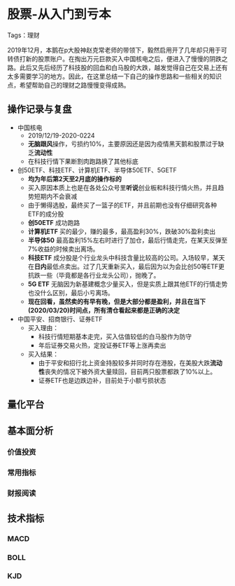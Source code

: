 # 股票-从入门到亏本

Tags：理财

2019年12月，本鹅在p大股神赵克常老师的带领下，毅然启用开了几年却只用于可转债打新的股票账户。在掏出万元巨款买入中国核电之后，便进入了慢慢的阴跌之路。此后又先后经历了科技股的回血和白马股的大跌，越发觉得自己在交易上还有太多需要学习的地方。因此，在这里总结一下自己的操作思路和一些相关的知识点，希望帮助自己的理财之路慢慢变得成熟。



## 操作记录与复盘

- 中国核电
  - 2019/12/19-2020-0224
  - **无脑跟风**操作，亏损约10%，主要原因还是因为疫情黑天鹅和股票过于缺乏**流动性**
  - 在科技行情下果断割肉跑路换了其他标底
- 创50ETF、科技ETF、计算机ETF、半导体50ETF、5GETF
  - **均为年后第2天至2月底的操作标的**
  - 买入原因本质上也是在各处公众号里**听说**创业板和科技行情火热，并且趋势短期内不会衰减
  - 由于懒得选股，最终买了一篮子的ETF，并且前期也没有仔细研究各种ETF的成分股
  - **创50ETF** 成功跑路
  - **计算机ETF** 买的最少，赚的最多，最高盈利30%，跌破30%盈利卖出
  - **半导体50** 最高盈利15%左右时进行了加仓，最后行情走完，在某天反弹至7%收益的时候卖出离场。
  - **科技ETF** 成分股是个行业龙头中科技含量比较高的公司。入场较早，某天在**日内**最低点卖出。过了几天重新买入，最后因为以为会比创50等ETF更抗跌一些（毕竟都是各行业龙头公司），抛晚了。
  - **5G ETF** 无脑因为新基建概念少量买入，但是实质上跟其他ETF的行情走势也没什么区别，最后小亏离场。
  - **现在回看，虽然卖的有早有晚，但是大部分都是盈利，并且在当下(2020/03/20)时间点，所有清仓看起来都是正确的决定**
- 中国平安、招商银行、证券ETF
  - 买入理由：
    - 科技行情短期基本走完，买入估值较低的白马股作为防守
    - 年后证券交易火热，定投证券ETF等上涨再卖出
  - 买入结果：
    - 由于平安和招行北上资金持股较多并同时存在港股，在美股大跌**流动性**丧失的情况下被外资大量赎回，目前两只股票都跌了10%以上。
    - 证券ETF也是边跌边补，目前处于小额亏损状态

## 量化平台



## 基本面分析

### 价值投资

### 常用指标

### 财报阅读



## 技术指标

### MACD

### BOLL

### KJD

